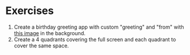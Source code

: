 # Exercises

1. Create a birthday greeting app with custom "greeting" and "from" with [this image](https://github.com/google-developer-training/basic-android-kotlin-compose-birthday-card-app/blob/main/app/src/main/res/drawable-nodpi/androidparty.png) in the background.
2. Create a 4 quadrants covering the full screen and each quadrant to cover the same space.
